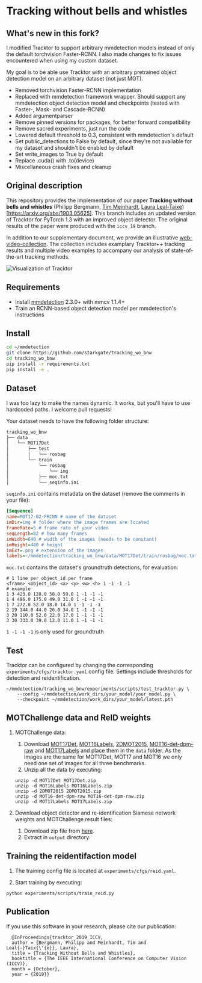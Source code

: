 # Tracking without bells and whistles

## What's new in this fork?

I modified Tracktor to support arbitrary mmdetection models instead of only the default torchvision Faster-RCNN. I also made changes to fix issues encountered when using my custom dataset.

My goal is to be able use Tracktor with an arbitrary pretrained object detection model on an arbitrary dataset (not just MOT).

- Removed torchvision Faster-RCNN implementation
- Replaced with mmdetection framework wrapper. Should support any mmdetection object detection model and checkpoints (tested with Faster-, Mask- and Cascade-RCNN)
- Added argumentparser
- Remove pinned versions for packages, for better forward compatibility
- Remove sacred experiments, just run the code
- Lowered default threshold to 0.3, consistent with mmdetection's default
- Set public_detections to False by default, since they're not available for my dataset and shouldn't be enabled by default
- Set write_images to True by default
- Replace .cuda() with .to(device)
- Miscellaneous crash fixes and cleanup

## Original description

This repository provides the implementation of our paper **Tracking without bells and whistles** (Philipp Bergmann, [Tim Meinhardt](https://dvl.in.tum.de/team/meinhardt/), [Laura Leal-Taixe](https://dvl.in.tum.de/team/lealtaixe/)) [https://arxiv.org/abs/1903.05625]. This branch includes an updated version of Tracktor for PyTorch 1.3 with an improved object detector. The original results of the paper were produced with the `iccv_19` branch.

In addition to our supplementary document, we provide an illustrative [web-video-collection](https://vision.in.tum.de/webshare/u/meinhard/tracking_wo_bnw-supp_video_collection.zip). The collection includes examplary Tracktor++ tracking results and multiple video examples to accompany our analysis of state-of-the-art tracking methods.

![Visualization of Tracktor](data/method_vis_standalone.png)

## Requirements

- Install [mmdetection](https://github.com/open-mmlab/mmdetection) 2.3.0+ with mmcv 1.1.4+
- Train an RCNN-based object detection model per mmdetection's instructions

## Install

```bash
cd ~/mmdetection
git clone https://github.com/starkgate/tracking_wo_bnw
cd tracking_wo_bnw
pip install -r requirements.txt
pip install -e .
```

## Dataset

I was too lazy to make the names dynamic. It works, but you'll have to use hardcoded paths. I welcome pull requests!

Your dataset needs to have the following folder structure:

```bash
tracking_wo_bnw
├── data
│   └── MOT17Det
│       ├── test
│       │   └── rosbag
│       └── train
│           └── rosbag
│               └── img
│           ├── moc.txt
│           └── seqinfo.ini
```

`seqinfo.ini` contains metadata on the dataset (remove the comments in your file):

```ini
[Sequence]
name=MOT17-02-FRCNN # name of the dataset
imDir=img # folder where the image frames are located
frameRate=5 # frame rate of your video
seqLength=82 # how many frames
imWidth=640 # width of the images (needs to be constant)
imHeight=480 # height
imExt=.png # extension of the images
labels=~/mmdetection/tracking_wo_bnw/data/MOT17Det/train/rosbag/moc.txt # location of the groundtruth for evaluation
```

`moc.txt` contains the dataset's groundtruth detections, for evaluation:

```
# 1 line per object_id per frame
<frame> <object_id> <x> <y> <w> <h> 1 -1 -1 -1
# example
1 3 423.0 128.0 58.0 59.0 1 -1 -1 -1
1 4 486.0 175.0 49.0 31.0 1 -1 -1 -1
1 7 272.0 52.0 18.0 14.0 1 -1 -1 -1
2 19 144.0 44.0 26.0 34.0 1 -1 -1 -1
3 20 110.0 52.0 22.0 17.0 1 -1 -1 -1
3 30 333.0 39.0 12.0 11.0 1 -1 -1 -1
```

`1 -1 -1 -1` is only used for groundtruth

## Test

Tracktor can be configured by changing the corresponding `experiments/cfgs/tracktor.yaml` config file. Settings include thresholds for detection and reidentification.

```
~/mmdetection/tracking_wo_bnw/experiments/scripts/test_tracktor.py \
	--config ~/mmdetection/work_dirs/your_model/your_model.py \
	--checkpoint ~/mmdetection/work_dirs/your_model/latest.pth
```

## MOTChallenge data and ReID weights

1. MOTChallenge data:
    1. Download [MOT17Det](https://motchallenge.net/data/MOT17Det.zip), [MOT16Labels](https://motchallenge.net/data/MOT16Labels.zip), [2DMOT2015](https://motchallenge.net/data/2DMOT2015.zip), [MOT16-det-dpm-raw](https://motchallenge.net/data/MOT16-det-dpm-raw.zip) and [MOT17Labels](https://motchallenge.net/data/MOT17Labels.zip) and place them in the `data` folder. As the images are the same for MOT17Det, MOT17 and MOT16 we only need one set of images for all three benchmarks.
    2. Unzip all the data by executing:
    ```
    unzip -d MOT17Det MOT17Det.zip
    unzip -d MOT16Labels MOT16Labels.zip
    unzip -d 2DMOT2015 2DMOT2015.zip
    unzip -d MOT16-det-dpm-raw MOT16-det-dpm-raw.zip
    unzip -d MOT17Labels MOT17Labels.zip
    ```

2. Download object detector and re-identification Siamese network weights and MOTChallenge result files:
    1. Download zip file from [here](https://vision.in.tum.de/webshare/u/meinhard/tracking_wo_bnw-output_v2.zip).
    2. Extract in `output` directory.

## Training the reidentifaction model

1. The training config file is located at `experiments/cfgs/reid.yaml`.

2. Start training by executing:
  ```
  python experiments/scripts/train_reid.py
  ```

## Publication
 If you use this software in your research, please cite our publication:

```
  @InProceedings{tracktor_2019_ICCV,
  author = {Bergmann, Philipp and Meinhardt, Tim and Leal{-}Taix{\'{e}}, Laura},
  title = {Tracking Without Bells and Whistles},
  booktitle = {The IEEE International Conference on Computer Vision (ICCV)},
  month = {October},
  year = {2019}}
```
